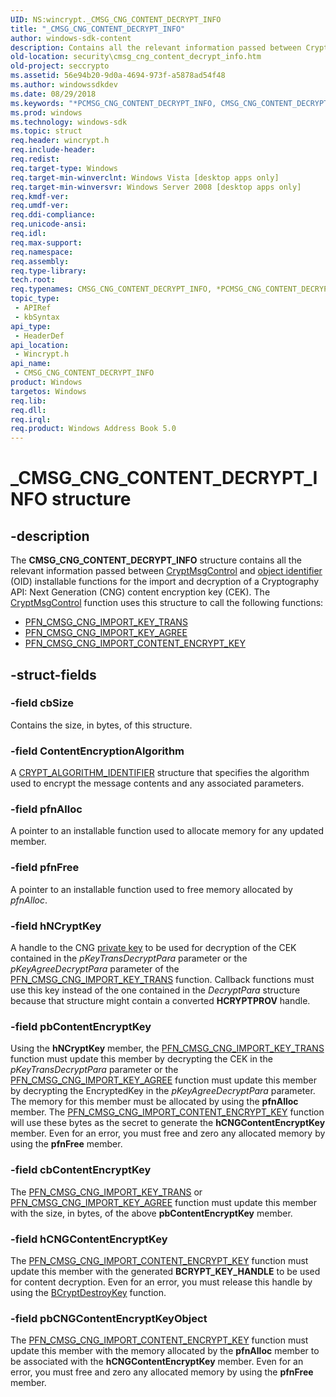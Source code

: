```yaml
---
UID: NS:wincrypt._CMSG_CNG_CONTENT_DECRYPT_INFO
title: "_CMSG_CNG_CONTENT_DECRYPT_INFO"
author: windows-sdk-content
description: Contains all the relevant information passed between CryptMsgControl and object identifier (OID) installable functions for the import and decryption of a Cryptography API:\_Next Generation (CNG) content encryption key (CEK).
old-location: security\cmsg_cng_content_decrypt_info.htm
old-project: seccrypto
ms.assetid: 56e94b20-9d0a-4694-973f-a5878ad54f48
ms.author: windowssdkdev
ms.date: 08/29/2018
ms.keywords: "*PCMSG_CNG_CONTENT_DECRYPT_INFO, CMSG_CNG_CONTENT_DECRYPT_INFO, CMSG_CNG_CONTENT_DECRYPT_INFO structure [Security], PCMSG_CNG_CONTENT_DECRYPT_INFO, PCMSG_CNG_CONTENT_DECRYPT_INFO structure pointer [Security], _CMSG_CNG_CONTENT_DECRYPT_INFO, security.cmsg_cng_content_decrypt_info, wincrypt/CMSG_CNG_CONTENT_DECRYPT_INFO, wincrypt/PCMSG_CNG_CONTENT_DECRYPT_INFO"
ms.prod: windows
ms.technology: windows-sdk
ms.topic: struct
req.header: wincrypt.h
req.include-header: 
req.redist: 
req.target-type: Windows
req.target-min-winverclnt: Windows Vista [desktop apps only]
req.target-min-winversvr: Windows Server 2008 [desktop apps only]
req.kmdf-ver: 
req.umdf-ver: 
req.ddi-compliance: 
req.unicode-ansi: 
req.idl: 
req.max-support: 
req.namespace: 
req.assembly: 
req.type-library: 
tech.root: 
req.typenames: CMSG_CNG_CONTENT_DECRYPT_INFO, *PCMSG_CNG_CONTENT_DECRYPT_INFO
topic_type:
 - APIRef
 - kbSyntax
api_type:
 - HeaderDef
api_location:
 - Wincrypt.h
api_name:
 - CMSG_CNG_CONTENT_DECRYPT_INFO
product: Windows
targetos: Windows
req.lib: 
req.dll: 
req.irql: 
req.product: Windows Address Book 5.0
---
```


# _CMSG_CNG_CONTENT_DECRYPT_INFO structure


## -description


The <b>CMSG_CNG_CONTENT_DECRYPT_INFO</b> structure contains all the relevant information passed between <a href="https://msdn.microsoft.com/a990d44d-2993-429f-b817-2a834105ecef">CryptMsgControl</a> and <a href="https://msdn.microsoft.com/e6be8932-015e-4058-b249-1671b3fea521">object identifier</a> (OID) installable functions for the import and decryption of a Cryptography API: Next Generation (CNG) content encryption key (CEK). The <a href="https://msdn.microsoft.com/a990d44d-2993-429f-b817-2a834105ecef">CryptMsgControl</a> function uses this structure to call the following functions:<ul>
<li>
<a href="https://msdn.microsoft.com/e03d86e3-4ace-4425-8aae-e3b4721cb9cc">PFN_CMSG_CNG_IMPORT_KEY_TRANS</a>
</li>
<li>
<a href="https://msdn.microsoft.com/407fddaa-8b7d-4ef4-bfc8-0b7a273905e7">PFN_CMSG_CNG_IMPORT_KEY_AGREE</a>
</li>
<li>
<a href="https://msdn.microsoft.com/cb410582-68bd-43ed-b65f-17a7c1e0800f">PFN_CMSG_CNG_IMPORT_CONTENT_ENCRYPT_KEY</a>
</li>
</ul>



## -struct-fields




### -field cbSize

Contains the size, in bytes, of this structure.


### -field ContentEncryptionAlgorithm

A <a href="https://msdn.microsoft.com/ef0d3aa6-6b36-426f-a14c-2fdf7543deb9">CRYPT_ALGORITHM_IDENTIFIER</a>   structure that specifies the algorithm used to encrypt the message contents and any associated parameters.


### -field pfnAlloc

A pointer to an installable function used to allocate memory for any updated member.


### -field pfnFree

A pointer to an installable function used to free memory allocated by <i>pfnAlloc</i>.


### -field hNCryptKey

A handle to the CNG <a href="https://msdn.microsoft.com/2fe6cfd3-8a2e-4dbe-9fb8-332633daa97a">private key</a> to be used for decryption of the CEK contained in the <i>pKeyTransDecryptPara</i> parameter or the <i>pKeyAgreeDecryptPara</i> parameter of the <a href="https://msdn.microsoft.com/e03d86e3-4ace-4425-8aae-e3b4721cb9cc">PFN_CMSG_CNG_IMPORT_KEY_TRANS</a> function. Callback functions must use this key instead of the one contained in the <i>DecryptPara</i> structure because that structure might contain a converted <b>HCRYPTPROV</b> handle.


### -field pbContentEncryptKey

Using the <b>hNCryptKey</b> member, the <a href="https://msdn.microsoft.com/e03d86e3-4ace-4425-8aae-e3b4721cb9cc">PFN_CMSG_CNG_IMPORT_KEY_TRANS</a> function must update this member by decrypting the CEK in the <i>pKeyTransDecryptPara</i> parameter or the <a href="https://msdn.microsoft.com/407fddaa-8b7d-4ef4-bfc8-0b7a273905e7">PFN_CMSG_CNG_IMPORT_KEY_AGREE</a> function must update this member by decrypting the EncryptedKey in the <i>pKeyAgreeDecryptPara</i> parameter. The memory for this member must be allocated by using the <b>pfnAlloc</b> member. The <a href="https://msdn.microsoft.com/cb410582-68bd-43ed-b65f-17a7c1e0800f">PFN_CMSG_CNG_IMPORT_CONTENT_ENCRYPT_KEY</a> function will use these bytes as the secret to generate the <b>hCNGContentEncryptKey</b> member. Even for an error, you must free and zero any allocated memory by using the <b>pfnFree</b> member.


### -field cbContentEncryptKey

The <a href="https://msdn.microsoft.com/e03d86e3-4ace-4425-8aae-e3b4721cb9cc">PFN_CMSG_CNG_IMPORT_KEY_TRANS</a> or <a href="https://msdn.microsoft.com/407fddaa-8b7d-4ef4-bfc8-0b7a273905e7">PFN_CMSG_CNG_IMPORT_KEY_AGREE</a> function must update this member with the size, in bytes, of the above <b>pbContentEncryptKey</b> member.


### -field hCNGContentEncryptKey

The <a href="https://msdn.microsoft.com/cb410582-68bd-43ed-b65f-17a7c1e0800f">PFN_CMSG_CNG_IMPORT_CONTENT_ENCRYPT_KEY</a> function must update this member with the generated <b>BCRYPT_KEY_HANDLE</b> to be used for content decryption. Even for an error, you must release this handle by using the <a href="https://msdn.microsoft.com/98c02e55-6489-4901-8a7a-021baac41965">BCryptDestroyKey</a> function.


### -field pbCNGContentEncryptKeyObject

The <a href="https://msdn.microsoft.com/cb410582-68bd-43ed-b65f-17a7c1e0800f">PFN_CMSG_CNG_IMPORT_CONTENT_ENCRYPT_KEY</a> function must update this member with the memory allocated by the <b>pfnAlloc</b> member to be associated with the <b>hCNGContentEncryptKey</b> member. Even for an error, you must free and zero any allocated memory by using the <b>pfnFree</b> member.

